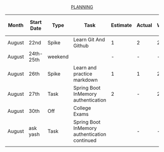 <p align="center"><ins>PLANNING</ins></p>

| Month  | Start Date | Type    | Task                                          | Estimate | Actual | Last Working Date | Notes/Link                                                            |
|--------|------------|---------|-----------------------------------------------|----------|--------|-------------------|-----------------------------------------------------------------------|
| August | 22nd       | Spike   | Learn Git And Github                          | 1        | 2      | 23rd              |                                                                       |
| August | 24th-25th  | weekend |                                               | -        | -      | -                 | -                                                                     |
| August | 26th       | Spike   | Learn and practice markdown                   | 1        | 1      | 26th              | [issue-1](https://github.com/collaboncode/learning-platform/issues/1) |
| August | 27th       | Task    | Spring Boot InMemory authentication           | 2        | -      | 29th              | [issue-3](https://github.com/collaboncode/learning-platform/issues/3) |
| August | 30th       | Off     | College Exams                                 |          |        |                   |                                                                       |
| August | ask yash   | Task    | Spring Boot InMemory authentication continued |          | -      | -                 | [issue-3](https://github.com/collaboncode/learning-platform/issues/3) |
|        |            |         |                                               |          |        |                   |                                                                       |
